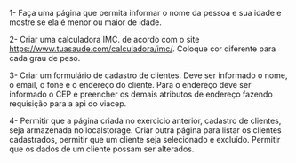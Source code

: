 1- Faça uma página que permita informar o nome da pessoa e sua idade e mostre se ela é menor ou maior de idade. 


2- Criar uma calculadora IMC. de acordo com o site https://www.tuasaude.com/calculadora/imc/. Coloque cor diferente para cada grau de peso. 


3- Criar um formulário de cadastro de clientes. Deve ser informado o nome, o email, o fone e o endereço do cliente. Para o endereço deve ser informado o CEP e preencher os demais atributos de endereço fazendo requisição para a api do viacep. 


4- Permitir que a página criada no exercicio anterior, cadastro de clientes, seja armazenada no localstorage. Criar outra página para listar os clientes cadastrados, permitir que um cliente seja selecionado e excluído. 
Permitir que os dados de um cliente possam ser alterados. 

